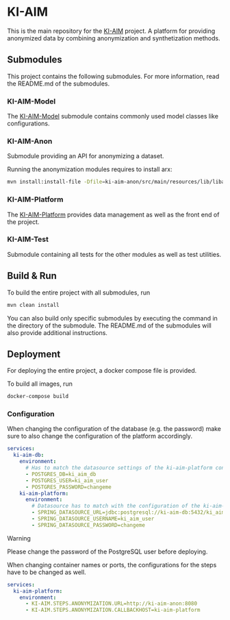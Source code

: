 # KI-AIM

This is the main repository for the [KI-AIM](https://www.forschung-it-sicherheit-kommunikationssysteme.de/projekte/ki-aim) project.
A platform for providing anonymized data by combining anonymization and synthetization methods.

## Submodules

This project contains the following submodules.
For more information, read the README.md of the submodules.

### KI-AIM-Model

The [KI-AIM-Model](./ki-aim-model/README.md) submodule contains commonly used model classes like configurations.

### KI-AIM-Anon
Submodule providing an API for anonymizing a dataset.

Running the anonymization modules requires to install arx:
```bash
mvn install:install-file -Dfile=ki-aim-anon/src/main/resources/lib/libarx-3.9.1.jar -DgroupId=org.deidentifier -DartifactId=arx -Dversion=3.9.1 -Dpackaging=jar
```

### KI-AIM-Platform

The [KI-AIM-Platform](./ki-aim-platform/README.md) provides data management as well as the front end of the project.

### KI-AIM-Test

Submodule containing all tests for the other modules as well as test utilities.

## Build & Run
To build the entire project with all submodules, run

```bash
mvn clean install
```

You can also build only specific submodules by executing the command in the directory of the submodule.
The README.md of the submodules will also provide additional instructions.

## Deployment

For deploying the entire project, a docker compose file is provided.

To build all images, run

```bash
docker-compose build
```

### Configuration

When changing the configuration of the database (e.g. the password) make sure to also change the configuration of the platform accordingly.

```yaml
services:
  ki-aim-db:
    environment:
      # Has to match the datasource settings of the ki-aim-platform container
      - POSTGRES_DB=ki_aim_db
      - POSTGRES_USER=ki_aim_user
      - POSTGRES_PASSWORD=changeme
    ki-aim-platform:
      environment:
        # Datasource has to match with the configuration of the ki-aim-db container
        - SPRING_DATASOURCE_URL=jdbc:postgresql://ki-aim-db:5432/ki_aim_db
        - SPRING_DATASOURCE_USERNAME=ki_aim_user
        - SPRING_DATASOURCE_PASSWORD=changeme
```

> [!WARNING]
> Please change the password of the PostgreSQL user before deploying.

When changing container names or ports, the configurations for the steps have to be changed as well.

```yaml
services:
  ki-aim-platform:
    environment:
      - KI-AIM.STEPS.ANONYMIZATION.URL=http://ki-aim-anon:8080
      - KI-AIM.STEPS.ANONYMIZATION.CALLBACKHOST=ki-aim-platform
```
